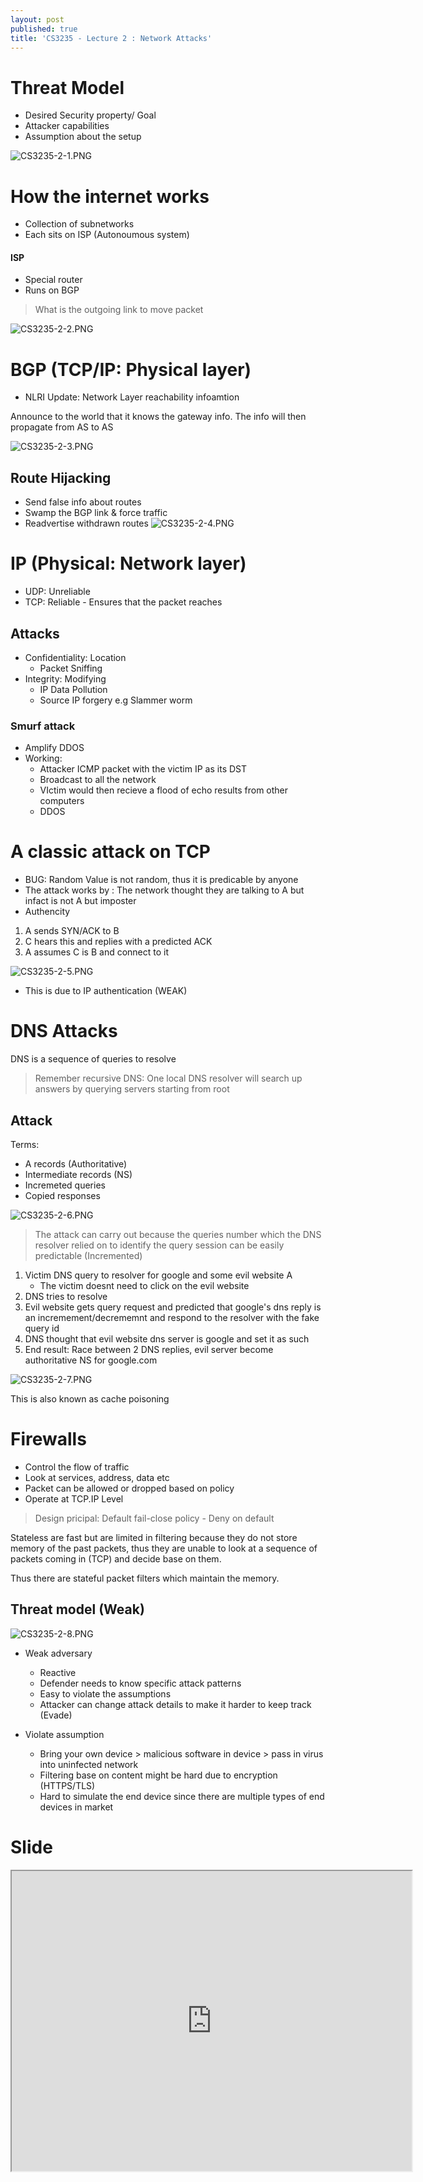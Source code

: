 ```yaml
---
layout: post
published: true
title: 'CS3235 - Lecture 2 : Network Attacks'
---
```

# Threat Model
-  Desired Security property/ Goal
- Attacker capabilities
- Assumption about the setup

![CS3235-2-1.PNG]({{site.baseurl}}/img/CS3235-2-1.PNG)

# How the internet works
- Collection of subnetworks
- Each sits on ISP (Autonoumous system)


#### ISP
- Special router
- Runs on BGP

> What is the outgoing link to move packet

![CS3235-2-2.PNG]({{site.baseurl}}/img/CS3235-2-2.PNG)

# BGP (TCP/IP: Physical layer)
- NLRI Update: Network Layer reachability infoamtion

Announce to the world that it knows the gateway info. The info will then propagate from AS to AS


![CS3235-2-3.PNG]({{site.baseurl}}/img/CS3235-2-3.PNG)

## Route Hijacking
- Send false info about routes
- Swamp the BGP link & force traffic
- Readvertise withdrawn routes
![CS3235-2-4.PNG]({{site.baseurl}}/img/CS3235-2-4.PNG)


# IP (Physical: Network layer)
- UDP: Unreliable
- TCP: Reliable - Ensures that the packet reaches

## Attacks
- Confidentiality: Location
	- Packet Sniffing
- Integrity: Modifying
	- IP Data Pollution
    - Source IP forgery
e.g Slammer worm

### Smurf attack
- Amplify DDOS
- Working:
	- Attacker ICMP packet with the victim IP as its DST
    - Broadcast to all the network
    - VIctim would then recieve a flood of echo results from other computers 
    - DDOS

# A classic attack on TCP
- BUG: Random Value is not random, thus it is predicable by anyone
- The attack works by : The network thought they are talking to A but infact is not A but imposter
- Authencity


1. A sends SYN/ACK to B
2. C hears this and replies with a predicted ACK
3. A assumes C is B and connect to it

![CS3235-2-5.PNG]({{site.baseurl}}/img/CS3235-2-5.PNG)

- This is due to IP authentication (WEAK)

# DNS Attacks

DNS is a sequence of queries to resolve

> Remember recursive DNS: One local DNS resolver will search up answers by querying servers starting from root

## Attack
Terms:
- A records (Authoritative)
- Intermediate records (NS)
- Incremeted queries
- Copied responses

![CS3235-2-6.PNG]({{site.baseurl}}/img/CS3235-2-6.PNG)


> The attack can carry out because the queries number which the DNS resolver relied on to identify the query session can be easily predictable (Incremented)

1. Victim DNS query to resolver for google and some evil website A
	- The victim doesnt need to click on the evil website
2. DNS tries to resolve
3. Evil website gets query request and predicted that google's dns reply is an incremement/decrememnt and respond to the resolver with the fake query id
4. DNS thought that evil website dns server is google and set it as such
5. End result: Race between 2 DNS replies, evil server become authoritative NS for google.com

![CS3235-2-7.PNG]({{site.baseurl}}/img/CS3235-2-7.PNG)


This is also known as cache poisoning


# Firewalls
- Control the flow of traffic
- Look at services, address, data etc
- Packet can be allowed or dropped based on policy
- Operate at TCP.IP Level


> Design pricipal: Default fail-close policy - Deny on default


Stateless are fast but are limited in filtering because they do not store memory of the past packets, thus they are unable to look at a sequence of packets coming in (TCP) and decide base on them.

Thus there are stateful packet filters which maintain the memory.


## Threat model (Weak)

![CS3235-2-8.PNG]({{site.baseurl}}/img/CS3235-2-8.PNG)

- Weak adversary
	- Reactive
    - Defender needs to know specific attack patterns
    - Easy to violate the assumptions
    - Attacker can change attack details to make it harder to keep track (Evade)

- Violate assumption
	- Bring your own device > malicious software in device > pass in virus into uninfected network
    - Filtering base on content might be hard due to encryption (HTTPS/TLS)
    - Hard to simulate the end device since there are multiple types of end devices in market
    
    
    
# Slide
<iframe src="https://drive.google.com/file/d/1BJTghBVw-hTH2GbZPdkzM8dbWUva0dMb/preview" width="640" height="480"></iframe>